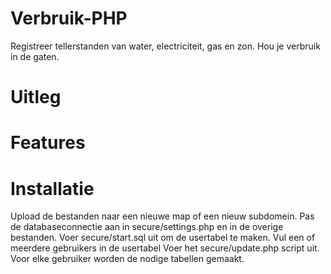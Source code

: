 # Verbruik-PHP
Registreer tellerstanden van water, electriciteit, gas en zon. Hou je verbruik in de gaten.

# Uitleg


# Features


# Installatie
Upload de bestanden naar een nieuwe map of een nieuw subdomein.
Pas de databaseconnectie aan in secure/settings.php en in de overige bestanden.
Voer secure/start.sql uit om de usertabel te maken. 
Vul een of meerdere gebruikers in de usertabel
Voer het secure/update.php script uit. Voor elke gebruiker worden de nodige tabellen gemaakt. 
